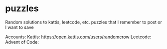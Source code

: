 # puzzles
Random solutions to kattis, leetcode, etc. puzzles that I remember to post or I want to save

Accounts:
Kattis: https://open.kattis.com/users/randomcrow
Leetcode: 
Advent of Code:
